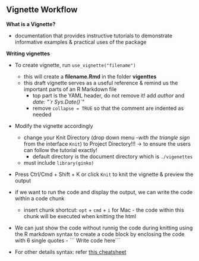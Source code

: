 ## Vignette Workflow

**What is a Vignette?**
+ documentation that provides instructive tutorials to demonstrate informative examples & practical uses of the package 

**Writing vignettes** 
+ To create vignette, run `use_vignette("filename")`
  + this will create a **filename.Rmd** in the folder **vigenttes**
  + this draft vignette serves as a useful reference & remind us the important parts of an R Markdown file
    + top part is the YAML header, do not remove it! add *author* and *date: "\`r Sys.Date()`"*
    + remove `collapse = TRUE` so that the comment are indented as needed 

+ Modify the vignette accordingly 
  + change your Knit Directory (drop down menu -*with the triangle sign* from the interface `Knit`) to Project Directory!!! -> to ensure the users can follow the tutorial exactly! 
    + default directory is the document directory which is `./vigenettes`
  + must include `library(ginko)`
+ Press Ctrl/Cmd + Shift + K or click `Knit` to knit the vignette & preview the output 

+ if we want to run the code and display the output, we can write the code within a code chunk
  + insert chunk shortcut: `opt` + `cmd` + `i` for Mac - the code within this chunk will be executed when knitting the html

+ We can just show the code without runnig the code during knitting using the R markdown syntax to create a code block by enclosing the code with 6 single quotes - \``` Write code here```

+ For other details syntax: refer [this cheatsheet](https://rstudio.com/wp-content/uploads/2016/03/rmarkdown-cheatsheet-2.0.pdf)
